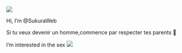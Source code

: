 <img src="https://media.discordapp.net/attachments/885601864605921280/904871247660343356/213493.gif" style="max-width: 100%;">
   
   Hi, I’m @SukuraWeb

   Si tu veux devenir un homme,commence par respecter tes parents 🐝

   I’m interested in the sex
<img src="https://media.discordapp.net/attachments/885601864605921280/904871247660343356/213493.gif" style="max-width: 100%;">

